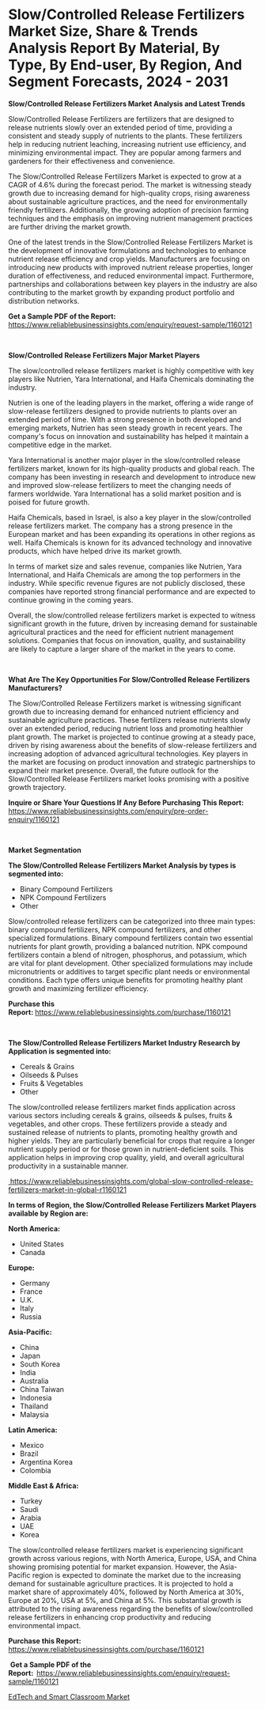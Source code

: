 <p><h1>Slow/Controlled Release Fertilizers Market Size, Share & Trends Analysis Report By Material, By Type, By End-user, By Region, And Segment Forecasts, 2024 - 2031</h1></p><p><strong>Slow/Controlled Release Fertilizers Market Analysis and Latest Trends</strong></p>
<p><p>Slow/Controlled Release Fertilizers are fertilizers that are designed to release nutrients slowly over an extended period of time, providing a consistent and steady supply of nutrients to the plants. These fertilizers help in reducing nutrient leaching, increasing nutrient use efficiency, and minimizing environmental impact. They are popular among farmers and gardeners for their effectiveness and convenience.</p><p>The Slow/Controlled Release Fertilizers Market is expected to grow at a CAGR of 4.6% during the forecast period. The market is witnessing steady growth due to increasing demand for high-quality crops, rising awareness about sustainable agriculture practices, and the need for environmentally friendly fertilizers. Additionally, the growing adoption of precision farming techniques and the emphasis on improving nutrient management practices are further driving the market growth.</p><p>One of the latest trends in the Slow/Controlled Release Fertilizers Market is the development of innovative formulations and technologies to enhance nutrient release efficiency and crop yields. Manufacturers are focusing on introducing new products with improved nutrient release properties, longer duration of effectiveness, and reduced environmental impact. Furthermore, partnerships and collaborations between key players in the industry are also contributing to the market growth by expanding product portfolio and distribution networks.</p></p>
<p><strong>Get a Sample PDF of the Report:&nbsp;</strong> <a href="https://www.reliablebusinessinsights.com/enquiry/request-sample/1160121">https://www.reliablebusinessinsights.com/enquiry/request-sample/1160121</a></p>
<p>&nbsp;</p>
<p><strong>Slow/Controlled Release Fertilizers Major Market Players</strong></p>
<p><p>The slow/controlled release fertilizers market is highly competitive with key players like Nutrien, Yara International, and Haifa Chemicals dominating the industry. </p><p>Nutrien is one of the leading players in the market, offering a wide range of slow-release fertilizers designed to provide nutrients to plants over an extended period of time. With a strong presence in both developed and emerging markets, Nutrien has seen steady growth in recent years. The company's focus on innovation and sustainability has helped it maintain a competitive edge in the market.</p><p>Yara International is another major player in the slow/controlled release fertilizers market, known for its high-quality products and global reach. The company has been investing in research and development to introduce new and improved slow-release fertilizers to meet the changing needs of farmers worldwide. Yara International has a solid market position and is poised for future growth.</p><p>Haifa Chemicals, based in Israel, is also a key player in the slow/controlled release fertilizers market. The company has a strong presence in the European market and has been expanding its operations in other regions as well. Haifa Chemicals is known for its advanced technology and innovative products, which have helped drive its market growth.</p><p>In terms of market size and sales revenue, companies like Nutrien, Yara International, and Haifa Chemicals are among the top performers in the industry. While specific revenue figures are not publicly disclosed, these companies have reported strong financial performance and are expected to continue growing in the coming years.</p><p>Overall, the slow/controlled release fertilizers market is expected to witness significant growth in the future, driven by increasing demand for sustainable agricultural practices and the need for efficient nutrient management solutions. Companies that focus on innovation, quality, and sustainability are likely to capture a larger share of the market in the years to come.</p></p>
<p>&nbsp;</p>
<p><strong>What Are The Key Opportunities For Slow/Controlled Release Fertilizers Manufacturers?</strong></p>
<p><p>The Slow/Controlled Release Fertilizers market is witnessing significant growth due to increasing demand for enhanced nutrient efficiency and sustainable agriculture practices. These fertilizers release nutrients slowly over an extended period, reducing nutrient loss and promoting healthier plant growth. The market is projected to continue growing at a steady pace, driven by rising awareness about the benefits of slow-release fertilizers and increasing adoption of advanced agricultural technologies. Key players in the market are focusing on product innovation and strategic partnerships to expand their market presence. Overall, the future outlook for the Slow/Controlled Release Fertilizers market looks promising with a positive growth trajectory.</p></p>
<p><strong>Inquire or Share Your Questions If Any Before Purchasing This Report:</strong> <a href="https://www.reliablebusinessinsights.com/enquiry/pre-order-enquiry/1160121">https://www.reliablebusinessinsights.com/enquiry/pre-order-enquiry/1160121</a></p>
<p>&nbsp;</p>
<p><strong>Market Segmentation</strong></p>
<p><strong>The Slow/Controlled Release Fertilizers Market Analysis by types is segmented into:</strong></p>
<p><ul><li>Binary Compound Fertilizers</li><li>NPK Compound Fertilizers</li><li>Other</li></ul></p>
<p><p>Slow/controlled release fertilizers can be categorized into three main types: binary compound fertilizers, NPK compound fertilizers, and other specialized formulations. Binary compound fertilizers contain two essential nutrients for plant growth, providing a balanced nutrition. NPK compound fertilizers contain a blend of nitrogen, phosphorus, and potassium, which are vital for plant development. Other specialized formulations may include micronutrients or additives to target specific plant needs or environmental conditions. Each type offers unique benefits for promoting healthy plant growth and maximizing fertilizer efficiency.</p></p>
<p><strong>Purchase this Report:&nbsp;</strong><a href="https://www.reliablebusinessinsights.com/purchase/1160121">https://www.reliablebusinessinsights.com/purchase/1160121</a></p>
<p>&nbsp;</p>
<p><strong>The Slow/Controlled Release Fertilizers Market Industry Research by Application is segmented into:</strong></p>
<p><ul><li>Cereals & Grains</li><li>Oilseeds & Pulses</li><li>Fruits & Vegetables</li><li>Other</li></ul></p>
<p><p>The slow/controlled release fertilizers market finds application across various sectors including cereals & grains, oilseeds & pulses, fruits & vegetables, and other crops. These fertilizers provide a steady and sustained release of nutrients to plants, promoting healthy growth and higher yields. They are particularly beneficial for crops that require a longer nutrient supply period or for those grown in nutrient-deficient soils. This application helps in improving crop quality, yield, and overall agricultural productivity in a sustainable manner.</p></p>
<p><a href="https://www.reliablebusinessinsights.com/global-slow-controlled-release-fertilizers-market-in-global-r1160121">&nbsp;https://www.reliablebusinessinsights.com/global-slow-controlled-release-fertilizers-market-in-global-r1160121</a></p>
<p><strong>In terms of Region, the Slow/Controlled Release Fertilizers Market Players available by Region are:</strong></p>
<p>
    <p> <strong> North America: </strong>
        <ul>
            <li>United States</li>
            <li>Canada</li>
        </ul>
        </p> 
    <p> <strong> Europe: </strong>
        <ul>
            <li>Germany</li>
            <li>France</li>
            <li>U.K.</li>
            <li>Italy</li>
            <li>Russia</li>
        </ul>
        </p> 
    <p> <strong> Asia-Pacific: </strong>
        <ul>
            <li>China</li>
            <li>Japan</li>
            <li>South Korea</li>
            <li>India</li>
            <li>Australia</li>
            <li>China Taiwan</li>
            <li>Indonesia</li>
            <li>Thailand</li>
            <li>Malaysia</li>
        </ul>
        </p> 
    <p> <strong> Latin America: </strong>
        <ul>
            <li>Mexico</li>
            <li>Brazil</li>
            <li>Argentina Korea</li>
            <li>Colombia</li>
        </ul>
        </p> 
    <p> <strong> Middle East & Africa: </strong>
        <ul>
            <li>Turkey</li>
            <li>Saudi</li>
            <li>Arabia</li>
            <li>UAE</li>
            <li>Korea</li>
        </ul>
    </p>
    </p>
<p><p>The slow/controlled release fertilizers market is experiencing significant growth across various regions, with North America, Europe, USA, and China showing promising potential for market expansion. However, the Asia-Pacific region is expected to dominate the market due to the increasing demand for sustainable agriculture practices. It is projected to hold a market share of approximately 40%, followed by North America at 30%, Europe at 20%, USA at 5%, and China at 5%. This substantial growth is attributed to the rising awareness regarding the benefits of slow/controlled release fertilizers in enhancing crop productivity and reducing environmental impact.</p></p>
<p><strong>Purchase this Report: </strong><a href="https://www.reliablebusinessinsights.com/purchase/1160121">https://www.reliablebusinessinsights.com/purchase/1160121</a></p>
<p>&nbsp;<strong>Get a Sample PDF of the Report:&nbsp;&nbsp;</strong><a href="https://www.reliablebusinessinsights.com/enquiry/request-sample/1160121">https://www.reliablebusinessinsights.com/enquiry/request-sample/1160121</a></p>
<p><strong></strong></p>
<p><p><a href="https://view.publitas.com/reportprime-1/analyzing-edtech-and-smart-classroom-market-global-industry-perspective-and-forecast-2024-to-2031/">EdTech and Smart Classroom Market</a></p></p>